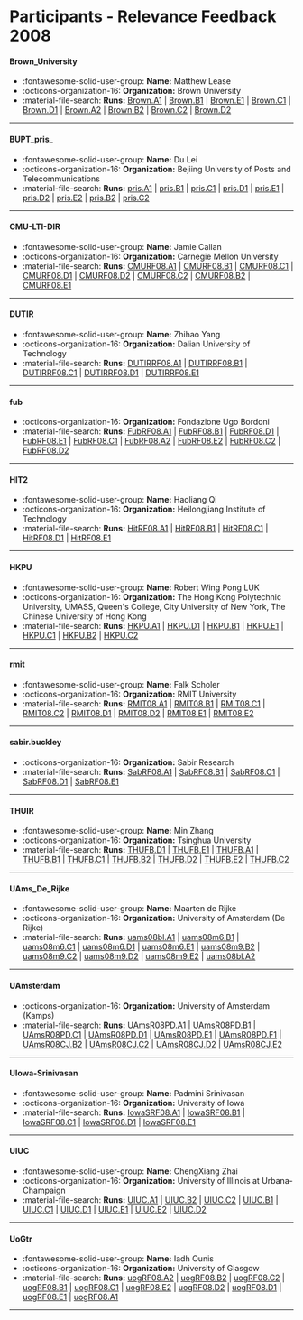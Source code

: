 # Participants - Relevance Feedback 2008 

#### Brown_University
 - :fontawesome-solid-user-group: **Name:** Matthew Lease
 - :octicons-organization-16: **Organization:** Brown University
 - :material-file-search: **Runs:** [Brown.A1](./runs.md#browna1) | [Brown.B1](./runs.md#brownb1) | [Brown.E1](./runs.md#browne1) | [Brown.C1](./runs.md#brownc1) | [Brown.D1](./runs.md#brownd1) | [Brown.A2](./runs.md#browna2) | [Brown.B2](./runs.md#brownb2) | [Brown.C2](./runs.md#brownc2) | [Brown.D2](./runs.md#brownd2)

---
#### BUPT_pris_
 - :fontawesome-solid-user-group: **Name:** Du Lei
 - :octicons-organization-16: **Organization:**  Bejiing University of Posts and Telecommunications
 - :material-file-search: **Runs:** [pris.A1](./runs.md#prisa1) | [pris.B1](./runs.md#prisb1) | [pris.C1](./runs.md#prisc1) | [pris.D1](./runs.md#prisd1) | [pris.E1](./runs.md#prise1) | [pris.D2](./runs.md#prisd2) | [pris.E2](./runs.md#prise2) | [pris.B2](./runs.md#prisb2) | [pris.C2](./runs.md#prisc2)

---
#### CMU-LTI-DIR
 - :fontawesome-solid-user-group: **Name:** Jamie Callan
 - :octicons-organization-16: **Organization:** Carnegie Mellon University
 - :material-file-search: **Runs:** [CMURF08.A1](./runs.md#cmurf08a1) | [CMURF08.B1](./runs.md#cmurf08b1) | [CMURF08.C1](./runs.md#cmurf08c1) | [CMURF08.D1](./runs.md#cmurf08d1) | [CMURF08.D2](./runs.md#cmurf08d2) | [CMURF08.C2](./runs.md#cmurf08c2) | [CMURF08.B2](./runs.md#cmurf08b2) | [CMURF08.E1](./runs.md#cmurf08e1)

---
#### DUTIR
 - :fontawesome-solid-user-group: **Name:**  Zhihao Yang
 - :octicons-organization-16: **Organization:**  Dalian University of Technology
 - :material-file-search: **Runs:** [DUTIRRF08.A1](./runs.md#dutirrf08a1) | [DUTIRRF08.B1](./runs.md#dutirrf08b1) | [DUTIRRF08.C1](./runs.md#dutirrf08c1) | [DUTIRRF08.D1](./runs.md#dutirrf08d1) | [DUTIRRF08.E1](./runs.md#dutirrf08e1)

---
#### fub
 - :octicons-organization-16: **Organization:** Fondazione Ugo Bordoni
 - :material-file-search: **Runs:** [FubRF08.A1](./runs.md#fubrf08a1) | [FubRF08.B1](./runs.md#fubrf08b1) | [FubRF08.D1](./runs.md#fubrf08d1) | [FubRF08.E1](./runs.md#fubrf08e1) | [FubRF08.C1](./runs.md#fubrf08c1) | [FubRF08.A2](./runs.md#fubrf08a2) | [FubRF08.E2](./runs.md#fubrf08e2) | [FubRF08.C2](./runs.md#fubrf08c2) | [FubRF08.D2](./runs.md#fubrf08d2)

---
#### HIT2
 - :fontawesome-solid-user-group: **Name:** Haoliang Qi
 - :octicons-organization-16: **Organization:** Heilongjiang Institute of Technology
 - :material-file-search: **Runs:** [HitRF08.A1](./runs.md#hitrf08a1) | [HitRF08.B1](./runs.md#hitrf08b1) | [HitRF08.C1](./runs.md#hitrf08c1) | [HitRF08.D1](./runs.md#hitrf08d1) | [HitRF08.E1](./runs.md#hitrf08e1)

---
#### HKPU
 - :fontawesome-solid-user-group: **Name:** Robert Wing Pong LUK
 - :octicons-organization-16: **Organization:** The Hong Kong Polytechnic University, UMASS, Queen's College, City University of New York, The Chinese University of Hong Kong
 - :material-file-search: **Runs:** [HKPU.A1](./runs.md#hkpua1) | [HKPU.D1](./runs.md#hkpud1) | [HKPU.B1](./runs.md#hkpub1) | [HKPU.E1](./runs.md#hkpue1) | [HKPU.C1](./runs.md#hkpuc1) | [HKPU.B2](./runs.md#hkpub2) | [HKPU.C2](./runs.md#hkpuc2)

---
#### rmit
 - :fontawesome-solid-user-group: **Name:** Falk Scholer
 - :octicons-organization-16: **Organization:** RMIT University
 - :material-file-search: **Runs:** [RMIT08.A1](./runs.md#rmit08a1) | [RMIT08.B1](./runs.md#rmit08b1) | [RMIT08.C1](./runs.md#rmit08c1) | [RMIT08.C2](./runs.md#rmit08c2) | [RMIT08.D1](./runs.md#rmit08d1) | [RMIT08.D2](./runs.md#rmit08d2) | [RMIT08.E1](./runs.md#rmit08e1) | [RMIT08.E2](./runs.md#rmit08e2)

---
#### sabir.buckley
 - :octicons-organization-16: **Organization:** Sabir Research
 - :material-file-search: **Runs:** [SabRF08.A1](./runs.md#sabrf08a1) | [SabRF08.B1](./runs.md#sabrf08b1) | [SabRF08.C1](./runs.md#sabrf08c1) | [SabRF08.D1](./runs.md#sabrf08d1) | [SabRF08.E1](./runs.md#sabrf08e1)

---
#### THUIR
 - :fontawesome-solid-user-group: **Name:** Min Zhang
 - :octicons-organization-16: **Organization:** Tsinghua University
 - :material-file-search: **Runs:** [THUFB.D1](./runs.md#thufbd1) | [THUFB.E1](./runs.md#thufbe1) | [THUFB.A1](./runs.md#thufba1) | [THUFB.B1](./runs.md#thufbb1) | [THUFB.C1](./runs.md#thufbc1) | [THUFB.B2](./runs.md#thufbb2) | [THUFB.D2](./runs.md#thufbd2) | [THUFB.E2](./runs.md#thufbe2) | [THUFB.C2](./runs.md#thufbc2)

---
#### UAms_De_Rijke
 - :fontawesome-solid-user-group: **Name:** Maarten de Rijke
 - :octicons-organization-16: **Organization:** University of Amsterdam (De Rijke)
 - :material-file-search: **Runs:** [uams08bl.A1](./runs.md#uams08bla1) | [uams08m6.B1](./runs.md#uams08m6b1) | [uams08m6.C1](./runs.md#uams08m6c1) | [uams08m6.D1](./runs.md#uams08m6d1) | [uams08m6.E1](./runs.md#uams08m6e1) | [uams08m9.B2](./runs.md#uams08m9b2) | [uams08m9.C2](./runs.md#uams08m9c2) | [uams08m9.D2](./runs.md#uams08m9d2) | [uams08m9.E2](./runs.md#uams08m9e2) | [uams08bl.A2](./runs.md#uams08bla2)

---
#### UAmsterdam
 - :octicons-organization-16: **Organization:** University of Amsterdam (Kamps)
 - :material-file-search: **Runs:** [UAmsR08PD.A1](./runs.md#uamsr08pda1) | [UAmsR08PD.B1](./runs.md#uamsr08pdb1) | [UAmsR08PD.C1](./runs.md#uamsr08pdc1) | [UAmsR08PD.D1](./runs.md#uamsr08pdd1) | [UAmsR08PD.E1](./runs.md#uamsr08pde1) | [UAmsR08PD.F1](./runs.md#uamsr08pdf1) | [UAmsR08CJ.B2](./runs.md#uamsr08cjb2) | [UAmsR08CJ.C2](./runs.md#uamsr08cjc2) | [UAmsR08CJ.D2](./runs.md#uamsr08cjd2) | [UAmsR08CJ.E2](./runs.md#uamsr08cje2)

---
#### UIowa-Srinivasan
 - :fontawesome-solid-user-group: **Name:** Padmini Srinivasan
 - :octicons-organization-16: **Organization:** University of Iowa
 - :material-file-search: **Runs:** [IowaSRF08.A1](./runs.md#iowasrf08a1) | [IowaSRF08.B1](./runs.md#iowasrf08b1) | [IowaSRF08.C1](./runs.md#iowasrf08c1) | [IowaSRF08.D1](./runs.md#iowasrf08d1) | [IowaSRF08.E1](./runs.md#iowasrf08e1)

---
#### UIUC
 - :fontawesome-solid-user-group: **Name:** ChengXiang Zhai
 - :octicons-organization-16: **Organization:** University of Illinois at Urbana-Champaign
 - :material-file-search: **Runs:** [UIUC.A1](./runs.md#uiuca1) | [UIUC.B2](./runs.md#uiucb2) | [UIUC.C2](./runs.md#uiucc2) | [UIUC.B1](./runs.md#uiucb1) | [UIUC.C1](./runs.md#uiucc1) | [UIUC.D1](./runs.md#uiucd1) | [UIUC.E1](./runs.md#uiuce1) | [UIUC.E2](./runs.md#uiuce2) | [UIUC.D2](./runs.md#uiucd2)

---
#### UoGtr
 - :fontawesome-solid-user-group: **Name:**  Iadh Ounis
 - :octicons-organization-16: **Organization:**  University of Glasgow
 - :material-file-search: **Runs:** [uogRF08.A2](./runs.md#uogrf08a2) | [uogRF08.B2](./runs.md#uogrf08b2) | [uogRF08.C2](./runs.md#uogrf08c2) | [uogRF08.B1](./runs.md#uogrf08b1) | [uogRF08.C1](./runs.md#uogrf08c1) | [uogRF08.E2](./runs.md#uogrf08e2) | [uogRF08.D2](./runs.md#uogrf08d2) | [uogRF08.D1](./runs.md#uogrf08d1) | [uogRF08.E1](./runs.md#uogrf08e1) | [uogRF08.A1](./runs.md#uogrf08a1)

---
